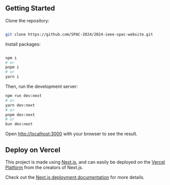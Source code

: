 ## Getting Started

Clone the repository:

```bash

git clone https://github.com/SPAC-2024/2024-ieee-spac-website.git

```

Install packages:

```bash

npm i
# or
pnpm i
# or
yarn i

```

Then, run the development server:

```bash
npm run dev:next
# or
yarn dev:next
# or
pnpm dev:next
# or
bun dev:next
```

Open [http://localhost:3000](http://localhost:3000) with your browser to see the result.

## Deploy on Vercel

This project is made using [Next.js](https://nextjs.org/), and can easily be deployed on the [Vercel Platform](https://vercel.com/new?utm_medium=default-template&filter=next.js&utm_source=create-next-app&utm_campaign=create-next-app-readme) from the creators of Next.js.

Check out the [Next.js deployment documentation](https://nextjs.org/docs/deployment) for more details.
